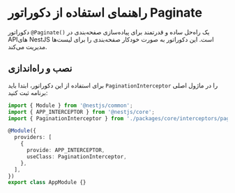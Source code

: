 # راهنمای استفاده از دکوراتور Paginate

دکوراتور `@Paginate()` یک راه‌حل ساده و قدرتمند برای پیاده‌سازی صفحه‌بندی در API‌های NestJS است. این دکوراتور به صورت خودکار صفحه‌بندی را برای لیست‌ها مدیریت می‌کند.

## نصب و راه‌اندازی

برای استفاده از این دکوراتور، ابتدا باید `PaginationInterceptor` را در ماژول اصلی برنامه ثبت کنید:

```typescript
import { Module } from '@nestjs/common';
import { APP_INTERCEPTOR } from '@nestjs/core';
import { PaginationInterceptor } from './packages/core/interceptors/pagination.interceptor';

@Module({
  providers: [
    {
      provide: APP_INTERCEPTOR,
      useClass: PaginationInterceptor,
    },
  ],
})
export class AppModule {}